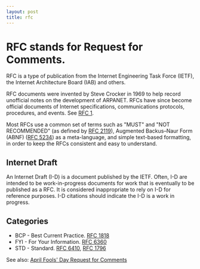 ```yaml
---
layout: post
title: rfc
---
```


# RFC stands for Request for Comments.

RFC is a type of publication from the Internet Engineering Task Force (IETF), the Internet Architecture Board (IAB) and others.

RFC documents were invented by Steve Crocker in 1969 to help record unofficial notes on the development of ARPANET. RFCs have since become official documents of Internet specifications, communications protocols, procedures, and events. See [RFC 1](https://tools.ietf.org/html/rfc1).

Most RFCs use a common set of terms such as "MUST" and "NOT RECOMMENDED" (as defined by [RFC 2119](https://tools.ietf.org/html/rfc2119)), Augmented Backus–Naur Form (ABNF) ([RFC 5234](https://tools.ietf.org/html/rfc5234)) as a meta-language, and simple text-based formatting, in order to keep the RFCs consistent and easy to understand.

## Internet Draft
An Internet Draft (I-D) is a document published by the IETF. Often, I-D are intended to be work-in-progress documents for work that is eventually to be published as a RFC. It is considered inappropriate to rely on I-D for reference purposes. I-D citations should indicate the I-D is a work in progress.

## Categories
 - BCP - Best Current Practice. [RFC 1818](https://tools.ietf.org/html/rfc1818)
 - FYI - For Your Information. [RFC 6360](https://tools.ietf.org/html/rfc6360)
 - STD - Standard. [RFC 6410](https://tools.ietf.org/html/rfc6410), [RFC 1796](https://tools.ietf.org/html/rfc1796)

See also: [April Fools' Day Request for Comments](https://en.wikipedia.org/wiki/April_Fools%27_Day_Request_for_Comments)
